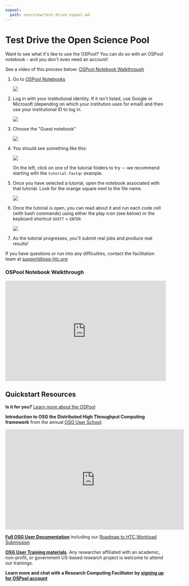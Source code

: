 ```yaml
---
ospool:
  path: overview/test-drive-ospool.md
---
```


Test Drive the Open Science Pool 
====================================

Want to see what it's like to use the OSPool? You can do so with 
an OSPool notebook - and you don't even need an account! 

See a video of this process below: [OSPool Notebook Walkthrough](#ospool-notebook-walkthrough)

1. Go to [OSPool Notebooks](https://osg-htc.org/notebooks)

	![](../assets/notebooks/01-notebooks-welcome.png)

1. Log in with your institutional identity. If it isn't listed, use Google or Microsoft 
(depending on which your institution uses for email) and then use your 
institutional ID to log in. 

	![](../assets/notebooks/02-notebooks-login.png)

1. Choose the "Guest notebook"

	![](../assets/notebooks/03-notebooks-options.png)


1. You should see something like this: 

	![](../assets/notebooks/04-notebooks-lab.png)

	On the left, click on one of the tutorial folders to try -- we recommend starting 
	with the `tutorial-fastqc` example. 

1. Once you have selected a tutorial, open the notebook associated with that 
tutorial. Look for the orange square next to the file name. 

	![](../assets/notebooks/05-notebooks-folder.png)

1. Once the tutorial is open, you can read about it and run each code cell 
(with bash commands) using either the play icon (see below) or the keyboard 
shortcut `SHIFT` + `ENTER`

	![](../assets/notebooks/06-notebooks-tutorial.png)

1. As the tutorial progresses, you'll submit real jobs and produce real results! 

If you have questions or run into any difficulties, contact the 
facilitation team at support@osg-htc.org

### OSPool Notebook Walkthrough

<iframe width="100%" height="315" src="https://www.youtube.com/embed/ydYUj6Iah_s?si=3FkJ65gQ7NAkFu4P" title="YouTube video player" frameborder="0" allow="accelerometer; autoplay; clipboard-write; encrypted-media; gyroscope; picture-in-picture; web-share" referrerpolicy="strict-origin-when-cross-origin" allowfullscreen></iframe>

## Quickstart Resources

**Is it for you?** [Learn more about the OSPool](account_setup/is-it-for-you.md)

**Introduction to OSG the Distributed High Throughput Computing framework** from the annual [OSG User School](https://opensciencegrid.org/outreach/):

<iframe width="560" height="315" src="https://www.youtube.com/embed/vpJPPjoQ3QU?si=nIqhW8_mgdlKVpUZ" title="YouTube video player" frameborder="0" allow="accelerometer; autoplay; clipboard-write; encrypted-media; gyroscope; picture-in-picture; web-share" referrerpolicy="strict-origin-when-cross-origin" allowfullscreen></iframe>

**[Full OSG User Documentation](https://portal.osg-htc.org/documentation/)** including our [Roadmap to HTC Workload Submission](../../../htc_workloads/workload_planning/roadmap/)

**[OSG User Training materials](../../../support_and_training/training/osgusertraining/)**. Any researcher affiliated with an academic, non-profit, or government US-based research project is welcome to attend our trainings. 

**Learn more and chat with a Research Computing Facilitator by [signing up for OSPool account](https://portal.osg-htc.org/application)**
